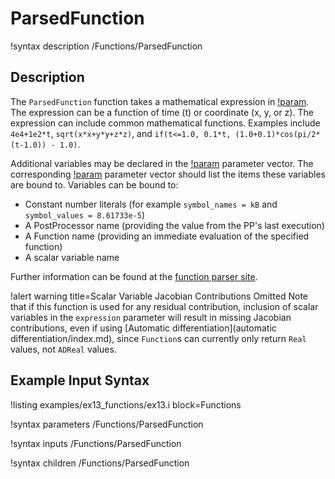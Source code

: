 # ParsedFunction

!syntax description /Functions/ParsedFunction

## Description

The `ParsedFunction` function takes a mathematical expression in [!param](/Functions/ParsedFunction/expression).  The
expression can be a function of time (t) or coordinate (x, y, or z).  The expression
can include common mathematical functions.  Examples include `4e4+1e2*t`,
`sqrt(x*x+y*y+z*z)`, and `if(t<=1.0, 0.1*t, (1.0+0.1)*cos(pi/2*(t-1.0)) - 1.0)`.

Additional variables may be declared in the [!param](/Functions/ParsedFunction/symbol_names) parameter vector. The
corresponding [!param](/Functions/ParsedFunction/symbol_values) parameter vector should list the items these variables are
bound to. Variables can be bound to:

- Constant number literals (for example `symbol_names = kB` and `symbol_values = 8.61733e-5`)
- A PostProcessor name (providing the value from the PP's last execution)
- A Function name (providing an immediate evaluation of the specified function)
- A scalar variable name


Further information can be found at the
[function parser site](http://warp.povusers.org/FunctionParser/).

!alert warning title=Scalar Variable Jacobian Contributions Omitted
Note that if this function is used for any residual contribution, inclusion of
scalar variables in the `expression` parameter will result in missing Jacobian
contributions, even if using [Automatic differentiation](automatic differentiation/index.md),
since `Function`s can currently only return `Real` values, not `ADReal` values.

## Example Input Syntax

!listing examples/ex13_functions/ex13.i block=Functions

!syntax parameters /Functions/ParsedFunction

!syntax inputs /Functions/ParsedFunction

!syntax children /Functions/ParsedFunction
